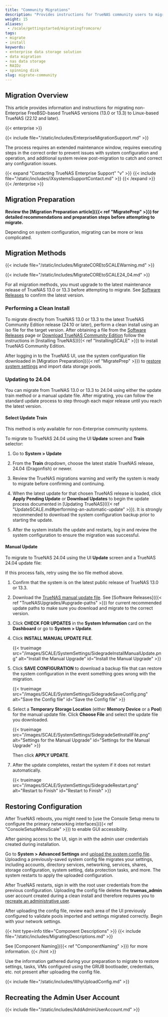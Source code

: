 ```yaml
---
title: "Community Migrations"
description: "Provides instructions for TrueNAS community users to migrate from FreeBSD- to Linux-based TrueNAS versions. Migration methods include using an ISO or manual update file."
weight: 15
aliases:
 - /scale/gettingstarted/migratingfromcore/
tags:
- migrate
- install
keywords:
- enterprise data storage solution
- data migration
- nas data storage
- RAIDz
- spinning disk
slug: migrate-community
---
```


## Migration Overview

This article provides information and instructions for migrating non-Enterprise FreeBSD-based TrueNAS versions (13.0 or 13.3) to Linux-based TrueNAS (22.12 and later).

{{< enterprise >}}

{{< include file="/static/includes/EnterpriseMigrationSupport.md" >}}

The process requires an extended maintenance window, requires executing steps in the correct order to prevent issues with system configuration and operation, and additional system review post-migration to catch and correct any configuration issues.

{{< expand "Contacting TrueNAS Enterprise Support" "v" >}}
{{< include file="/static/includes/iXsystemsSupportContact.md" >}}
{{< /expand >}}
{{< /enterprise >}}

## Migration Preparation

**Review the [Migration Preparation article]({{< ref "MigratePrep" >}}) for detailed recommendations and preparation steps before attempting to migrate.**

Depending on system configuration, migrating can be more or less complicated.

## Migration Methods

{{< include file="/static/includes/MigrateCOREtoSCALEWarning.md" >}}

{{< include file="/static/includes/MigrateCOREtoSCALE24_04.md" >}}

For all migration methods, you must upgrade to the latest maintenance release of TrueNAS 13.0 or 13.3 before attempting to migrate.
See [Software Releases](https://www.truenas.com/docs/softwarereleases/) to confirm the latest version.

### Performing a Clean Install

To migrate directly from TrueNAS 13.0 or 13.3 to the latest TrueNAS Community Edition release (24.10 or later), perform a clean install using an <file>iso</file> file for the target version.
After obtaining a file from the [Software Releases](https://www.truenas.com/docs/softwarereleases/) page or [Download TrueNAS Community Edition](https://www.truenas.com/truenas-community-edition/) follow the instructions in [Installing TrueNAS]({{< ref "InstallingSCALE" >}}) to install TrueNAS Community Edition.

After logging in to the TrueNAS UI, use the system configuration file downloaded in [Migration Preparation]({{< ref "MigratePrep" >}}) to [restore system settings](#restoring-configuration) and import data storage pools.

### Updating to 24.04

You can migrate from TrueNAS 13.0 or 13.3 to 24.04 using either the update train method or a manual update file.
After migrating, you can follow the standard update process to step through each major release until you reach the latest version.

#### Select Update Train

This method is only available for non-Enterprise community systems.

To migrate to TrueNAS 24.04 using the UI **Update** screen and **Train** selector:

1. Go to **System > Update**

2. From the **Train** dropdown, choose the latest stable TrueNAS release, 24.04 (Dragonfish) or newer.

3. Review the TrueNAS migrations warning and verify the system is ready to migrate before confirming and continuing.

4. When the latest update for that chosen TrueNAS release is loaded, click **Apply Pending Update** or **Download Updates** to begin the update process documented in [Updating TrueNAS]({{< ref "UpdateSCALE.md#performing-an-automatic-update" >}}).
   It is strongly recommended to download the system configuration backup prior to starting the update.

5. After the system installs the update and restarts, log in and review the system configuration to ensure the migration was successful.

#### Manual Update

To migrate to TrueNAS 24.04 using the UI **Update** screen and a TrueNAS 24.04 update file:

If this process fails, retry using the iso file method above.

1. Confirm that the system is on the latest public release of TrueNAS 13.0 or 13.3.

2. Download the [TrueNAS manual update file](https://www.truenas.com/download-truenas-scale/).
   See [Software Releases]({{< ref "TrueNASUpgrades/#upgrade-paths" >}}) for current recommended update paths to make sure you download and migrate to the correct version.

3. Click **CHECK FOR UPDATES** in the **System Information** card on the **Dashboard** or go to **System > Update**.

4. Click **INSTALL MANUAL UPDATE FILE**.

   {{< trueimage src="/images/SCALE/SystemSettings/SidegradeInstallManualUpdate.png" alt="Install the Manual Upgrade" id="Install the Manual Upgrade" >}}

5. Click **SAVE CONFIGURATION** to download a backup file that can restore the system configuration in the event something goes wrong with the migration.

   {{< trueimage src="/images/SCALE/SystemSettings/SidegradeSaveConfig.png" alt="Save the Config file" id="Save the Config file" >}}

6. Select a **Temporary Storage Location** (either **Memory Device** or a **Pool**) for the manual update file.
   Click **Choose File** and select the update file you downloaded.

   {{< trueimage src="/images/SCALE/SystemSettings/SidegradeSetInstallFile.png" alt="Settings for the Manual Upgrade" id="Settings for the Manual Upgrade" >}}

   Then click **APPLY UPDATE**.

7. After the update completes, restart the system if it does not restart automatically.

   {{< trueimage src="/images/SCALE/SystemSettings/SidegradeRestart.png" alt="Restart to Finish" id="Restart to Finish" >}}

## Restoring Configuration

After TrueNAS reboots, you might need to [use the Console Setup menu to configure the primary networking interfaces]({{< ref "ConsoleSetupMenuScale" >}}) to enable GUI accessibility.

After gaining access to the UI, sign in with the admin user credentials created during installation.

Go to **System > Advanced Settings** and [upload the system config file](/scale/scaletutorials/systemsettings/advanced/managesysconfig/#uploading-the-file).
Uploading a previously-saved system config file migrates your settings, including accounts, directory services, networking, services, shares, storage configuration, system setting, data protection tasks, and more.
The system restarts to apply the uploaded configuration.

After TrueNAS restarts, sign in with the root user credentials from the previous configuration.
Uploading the config file deletes the **truenas_admin** user account created during a clean install and therefore requires you to [recreate an administrative user](#recreating-the-admin-user-account).

After uploading the config file, review each area of the UI previously configured to validate pools imported and settings migrated correctly. Begin with your network settings.

{{< hint type=info title="Component Descriptions" >}}
{{< include file="/static/includes/MigratingDescriptions.md" >}}

See [Component Naming]({{< ref "ComponentNaming" >}}) for more information.
{{< /hint >}}

Use the information gathered during your preparation to migrate to restore settings, tasks, VMs configured using the GRUB bootloader, credentials, etc. not present after uploading the config file.

{{< include file="/static/includes/WhyUploadConfig.md" >}}

## Recreating the Admin User Account

{{< include file="/static/includes/AddAdminUserAccount.md" >}}
